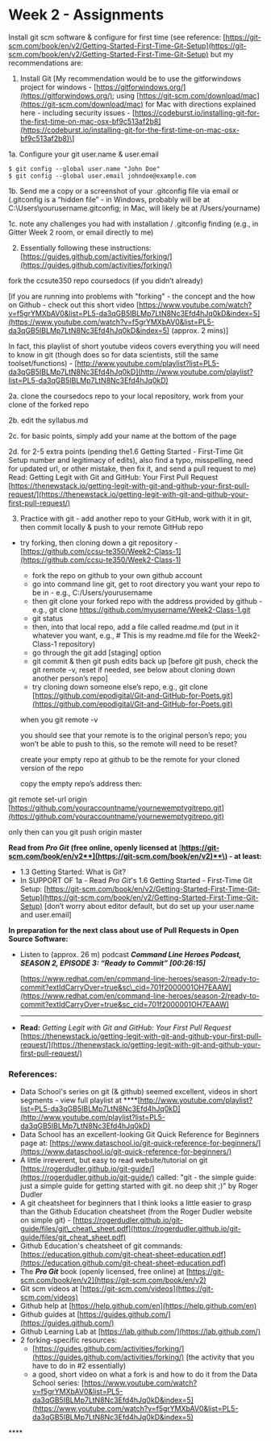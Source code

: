 # Week 2 - Assignments

Install git scm software & configure for first time \(see reference: [https://git-scm.com/book/en/v2/Getting-Started-First-Time-Git-Setup](https://git-scm.com/book/en/v2/Getting-Started-First-Time-Git-Setup) but my recommendations are: 

1. Install Git  \[My recommendation would be to use the gitforwindows project for windows - [https://gitforwindows.org/](https://gitforwindows.org/); using [https://git-scm.com/download/mac](https://git-scm.com/download/mac) for Mac with directions explained here - including security issues - [https://codeburst.io/installing-git-for-the-first-time-on-mac-osx-bf9c513af2b8](https://codeburst.io/installing-git-for-the-first-time-on-mac-osx-bf9c513af2b8)\]

1a. Configure your git user.name & user.email

```text
$ git config --global user.name "John Doe"
$ git config --global user.email johndoe@example.com
```

1b. Send me a copy or a screenshot of your .gitconfig file via email or  \(.gitconfig is a “hidden file” - in Windows, probably will be at C:\Users\yourusername\.gitconfig; in Mac, will likely be at /Users/yourname\)

1c. note any challenges you had with installation / .gitconfig finding \(e.g., in Gitter Week 2 room, or email directly to me\)

2. Essentially following these instructions: [https://guides.github.com/activities/forking/](https://guides.github.com/activities/forking/)

fork the ccsute350 repo coursedocs \(if you didn’t already\)

\[if you are running into problems with "forking" - the concept and the how on Github - check out this short video [https://www.youtube.com/watch?v=f5grYMXbAV0&list=PL5-da3qGB5IBLMp7LtN8Nc3Efd4hJq0kD&index=5](https://www.youtube.com/watch?v=f5grYMXbAV0&list=PL5-da3qGB5IBLMp7LtN8Nc3Efd4hJq0kD&index=5) \(approx. 2 mins\)\]

In fact, this playlist of short youtube videos covers everything you will need to know in git \(though does so for data scientists, still the same toolset/functions\) - [http://www.youtube.com/playlist?list=PL5-da3qGB5IBLMp7LtN8Nc3Efd4hJq0kD](http://www.youtube.com/playlist?list=PL5-da3qGB5IBLMp7LtN8Nc3Efd4hJq0kD)

2a. clone the coursedocs repo to your local repository, work from your clone of the forked repo

2b. edit the syllabus.md 

 2c. for basic points, simply add your name at the bottom of the page

 2d. for 2-5 extra points \(pending the1.6 Getting Started - First-Time Git Setup number and legitimacy of edits\), also find a typo, misspelling, need for updated url, or other mistake, then fix it, and send a pull request to me\) Read: Getting Legit with Git and GitHub: Your First Pull Request [https://thenewstack.io/getting-legit-with-git-and-github-your-first-pull-request/](https://thenewstack.io/getting-legit-with-git-and-github-your-first-pull-request/)

3. Practice with git - add another repo to your GitHub, work with it in git, then commit locally & push to your remote GitHub repo 

* try forking, then cloning down a git repository - [https://github.com/ccsu-te350/Week2-Class-1](https://github.com/ccsu-te350/Week2-Class-1)
  * fork the repo on github to your own github account
  * go into command line git, get to root directory you want your repo to be in -  e.g., C:/Users/yourusername
  * then git clone your forked repo with the address provided by github - e.g., git clone https://github.com/myusername/Week2-Class-1.git 
  * git status
  * then, into that local repo, add a file called readme.md \(put in it whatever you want, e.g., \# This is my readme.md file for the Week2-Class-1 repository\)
  * go through the git add \[staging\] option
  * git commit & then git push edits back up \[before git push, check the git remote -v, reset if needed, see below about cloning down another person’s repo\]
  * try cloning down someone else’s repo, e.g., git clone [https://github.com/epodigital/Git-and-GitHub-for-Poets.git](https://github.com/epodigital/Git-and-GitHub-for-Poets.git)

   when you git remote -v

   you should see that your remote is to the original person’s repo; you won’t be able to push to this, so the remote will need to be reset?

   create your empty repo at github to be the remote for your cloned version of the repo

    copy the empty repo’s address then: 

git remote set-url origin [https://github.com/youraccountname/yournewemptygitrepo.git](https://github.com/youraccountname/yournewemptygitrepo.git)

   only then can you git push origin master  


**Read from** _**Pro Git**_ **\(free online, openly licensed at** [**https://git-scm.com/book/en/v2**](https://git-scm.com/book/en/v2)**\) - at least:** 

* 1.3 Getting Started: What is Git?
* In SUPPORT OF 1a - Read _Pro Git_'s 1.6 Getting Started - First-Time Git Setup: [https://git-scm.com/book/en/v2/Getting-Started-First-Time-Git-Setup](https://git-scm.com/book/en/v2/Getting-Started-First-Time-Git-Setup) \[don’t worry about editor default, but do set up your user.name and user.email\] 

**In preparation for the next class about use of Pull Requests in Open Source Software:**

* Listen to \(approx. 26 m\) podcast _**Command Line Heroes Podcast, SEASON 2, EPISODE 3: “Ready to Commit” \[00:26:15\]**_

  [https://www.redhat.com/en/command-line-heroes/season-2/ready-to-commit?extIdCarryOver=true&sc\_cid=701f2000001OH7EAAW](https://www.redhat.com/en/command-line-heroes/season-2/ready-to-commit?extIdCarryOver=true&sc_cid=701f2000001OH7EAAW)  
  ****

* **Read:** _Getting Legit with Git and GitHub: Your First Pull Request_ [https://thenewstack.io/getting-legit-with-git-and-github-your-first-pull-request/](https://thenewstack.io/getting-legit-with-git-and-github-your-first-pull-request/)

### References:

* Data School's series on git \(& github\) seemed excellent, videos in short segments - view full playlist at  ****[http://www.youtube.com/playlist?list=PL5-da3qGB5IBLMp7LtN8Nc3Efd4hJq0kD](http://www.youtube.com/playlist?list=PL5-da3qGB5IBLMp7LtN8Nc3Efd4hJq0kD)
* Data School has an excellent-looking Git Quick Reference for Beginners page at: [https://www.dataschool.io/git-quick-reference-for-beginners/](https://www.dataschool.io/git-quick-reference-for-beginners/)
* A little irreverent, but easy to read website/tutorial on git [https://rogerdudler.github.io/git-guide/](https://rogerdudler.github.io/git-guide/) called: "git - the simple guide: just a simple guide for getting started with git. no deep shit ;\)" by Roger Dudler
* A git cheatsheet for beginners that I think looks a little easier to grasp than the Github Education cheatsheet \(from the Roger Dudler website on simple git\) - [https://rogerdudler.github.io/git-guide/files/git\_cheat\_sheet.pdf](https://rogerdudler.github.io/git-guide/files/git_cheat_sheet.pdf)
* Github Education's cheatsheet of git commands: [https://education.github.com/git-cheat-sheet-education.pdf](https://education.github.com/git-cheat-sheet-education.pdf)
* The _**Pro Git**_ book \(openly licensed, free online\) at [https://git-scm.com/book/en/v2](https://git-scm.com/book/en/v2)
* Git scm videos at [https://git-scm.com/videos](https://git-scm.com/videos)
* Github help at [https://help.github.com/en](https://help.github.com/en)
* Github guides at [https://guides.github.com/](https://guides.github.com/)
* Github Learning Lab at [https://lab.github.com/](https://lab.github.com/)
* 2 forking-specific resources:
  * [https://guides.github.com/activities/forking/](https://guides.github.com/activities/forking/) \[the activity that you have to do in \#2 essentially\)
  * a good, short video on what a fork is and how to do it from the Data School series:  [https://www.youtube.com/watch?v=f5grYMXbAV0&list=PL5-da3qGB5IBLMp7LtN8Nc3Efd4hJq0kD&index=5](https://www.youtube.com/watch?v=f5grYMXbAV0&list=PL5-da3qGB5IBLMp7LtN8Nc3Efd4hJq0kD&index=5)



\*\*\*\*



